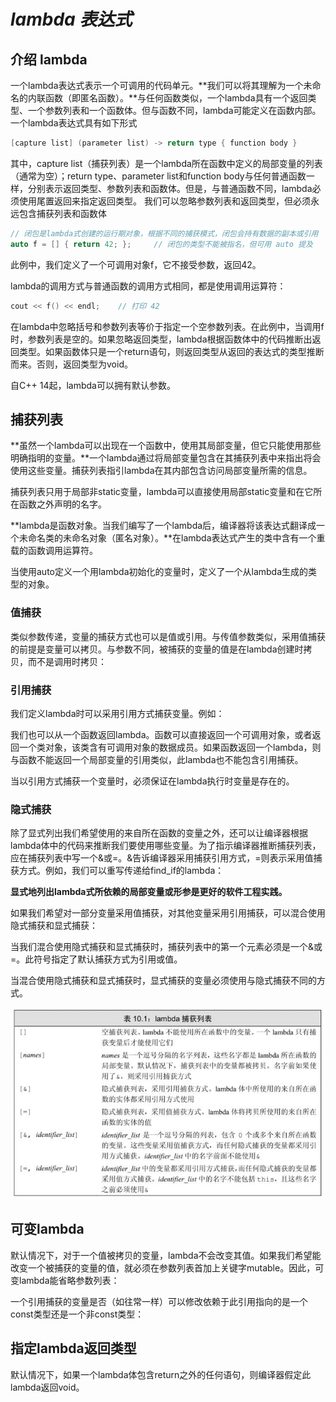 # ***lambda 表达式***

## 介绍 lambda

一个lambda表达式表示一个可调用的代码单元。**我们可以将其理解为一个未命名的内联函数（即匿名函数）。**与任何函数类似，一个lambda具有一个返回类型、一个参数列表和一个函数体。但与函数不同，lambda可能定义在函数内部。一个lambda表达式具有如下形式

```c++
[capture list] (parameter list) -> return type { function body }
```

其中，capture list（捕获列表）是一个lambda所在函数中定义的局部变量的列表（通常为空）；return type、parameter list和function body与任何普通函数一样，分别表示返回类型、参数列表和函数体。但是，与普通函数不同，lambda必须使用尾置返回来指定返回类型。 我们可以忽略参数列表和返回类型，但必须永远包含捕获列表和函数体

```c++
// 闭包是lambda式创建的运行期对象，根据不同的捕获模式，闭包会持有数据的副本或引用
auto f = [] { return 42; };		// 闭包的类型不能被指名，但可用 auto 提及
```

此例中，我们定义了一个可调用对象f，它不接受参数，返回42。 

lambda的调用方式与普通函数的调用方式相同，都是使用调用运算符： 

```c++
cout << f() << endl;	// 打印 42
```

在lambda中忽略括号和参数列表等价于指定一个空参数列表。在此例中，当调用f时，参数列表是空的。如果忽略返回类型，lambda根据函数体中的代码推断出返回类型。如果函数体只是一个return语句，则返回类型从返回的表达式的类型推断而来。否则，返回类型为void。

自C++ 14起，lambda可以拥有默认参数。

## 捕获列表

**虽然一个lambda可以出现在一个函数中，使用其局部变量，但它只能使用那些明确指明的变量。**一个lambda通过将局部变量包含在其捕获列表中来指出将会使用这些变量。捕获列表指引lambda在其内部包含访问局部变量所需的信息。

捕获列表只用于局部非static变量，lambda可以直接使用局部static变量和在它所在函数之外声明的名字。

**lambda是函数对象。当我们编写了一个lambda后，编译器将该表达式翻译成一个未命名类的未命名对象（匿名对象）。**在lambda表达式产生的类中含有一个重载的函数调用运算符。

当使用auto定义一个用lambda初始化的变量时，定义了一个从lambda生成的类型的对象。

### 值捕获

类似参数传递，变量的捕获方式也可以是值或引用。与传值参数类似，采用值捕获的前提是变量可以拷贝。与参数不同，被捕获的变量的值是在lambda创建时拷贝，而不是调用时拷贝：

### 引用捕获

我们定义lambda时可以采用引用方式捕获变量。例如：

我们也可以从一个函数返回lambda。函数可以直接返回一个可调用对象，或者返回一个类对象，该类含有可调用对象的数据成员。如果函数返回一个lambda，则与函数不能返回一个局部变量的引用类似，此lambda也不能包含引用捕获。

当以引用方式捕获一个变量时，必须保证在lambda执行时变量是存在的。

### 隐式捕获

除了显式列出我们希望使用的来自所在函数的变量之外，还可以让编译器根据lambda体中的代码来推断我们要使用哪些变量。为了指示编译器推断捕获列表，应在捕获列表中写一个&或=。&告诉编译器采用捕获引用方式，=则表示采用值捕获方式。例如，我们可以重写传递给find_if的lambda：

**显式地列出lambda式所依赖的局部变量或形参是更好的软件工程实践。**

如果我们希望对一部分变量采用值捕获，对其他变量采用引用捕获，可以混合使用隐式捕获和显式捕获：

当我们混合使用隐式捕获和显式捕获时，捕获列表中的第一个元素必须是一个&或=。此符号指定了默认捕获方式为引用或值。

当混合使用隐式捕获和显式捕获时，显式捕获的变量必须使用与隐式捕获不同的方式。

![](https://github.com/ltimaginea/Cpp-Primer/blob/main/CppPrimer/images/chapter10/lambda_CaptureList.jpg)

## 可变lambda

默认情况下，对于一个值被拷贝的变量，lambda不会改变其值。如果我们希望能改变一个被捕获的变量的值，就必须在参数列表首加上关键字mutable。因此，可变lambda能省略参数列表：

一个引用捕获的变量是否（如往常一样）可以修改依赖于此引用指向的是一个const类型还是一个非const类型：

## 指定lambda返回类型

默认情况下，如果一个lambda体包含return之外的任何语句，则编译器假定此lambda返回void。



